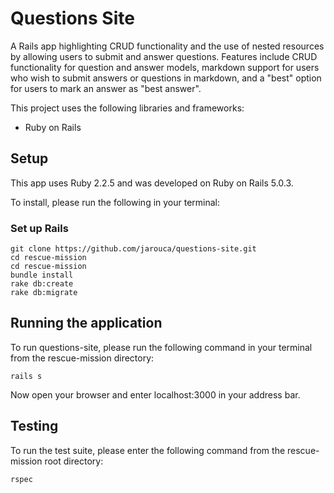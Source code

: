# Questions Site

A Rails app highlighting CRUD functionality and the use of nested resources by allowing users to submit and answer questions. Features include CRUD functionality for question and answer models, markdown support for users who wish to submit answers or questions in markdown, and a "best" option for users to mark an answer as "best answer".

This project uses the following libraries and frameworks:

- Ruby on Rails

## Setup

This app uses Ruby 2.2.5 and was developed on Ruby on Rails 5.0.3. 

To install, please run the following in your terminal: 

### Set up Rails

```
git clone https://github.com/jarouca/questions-site.git
cd rescue-mission
cd rescue-mission
bundle install
rake db:create
rake db:migrate
```

## Running the application

To run questions-site, please run the following command in your terminal from the rescue-mission directory:

`rails s`

Now open your browser and enter localhost:3000 in your address bar.

## Testing

To run the test suite, please enter the following command from the rescue-mission root directory:

`rspec`
